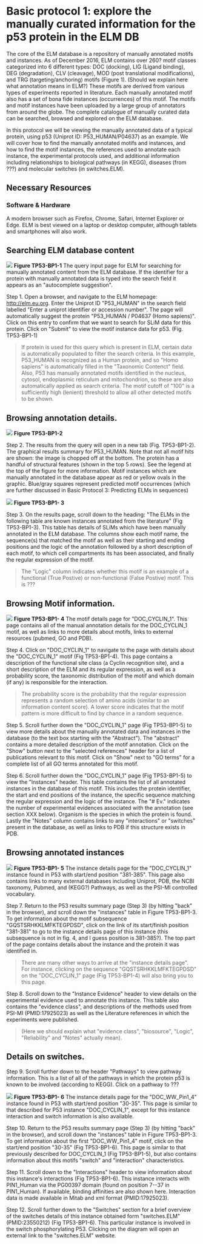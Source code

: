 # Basic protocol 1: explore the manually curated information for the p53 protein in the ELM DB

The core of the ELM database is a repository of manually annotated
motifs and instances. As of December 2016, ELM contains over 260? motif classes
categorized into 6 different types: DOC (docking), LIG (Ligand binding), DEG
(degradation), CLV (cleavage), MOD (post translational modifications), and
TRG (targeting/anchoring) motifs (Figure 1). (Should we explain here what annotation means in ELM?) These motifs are derived from various types
of experiments reported in literature. Each manually annotated motif also has a
set of bona fide instances (occurrences) of this motif. The motifs and motif
instances have been uploaded by a large group of annotators from around the
globe. The complete catalogue of manually curated data can be searched, browsed
and explored on the ELM database.

In this protocol we will be viewing the manually annotated data of a typical
protein, using p53 (Uniprot ID: P53_HUMAN/P04637) as an example. We will cover how to
find the manually annotated motifs and instances, and how to find the motif
instances, the references used to annotate each instance, the experimental
protocols used, and additional information including relationships to biological
pathways (in KEGG), diseases (from ???) and molecular switches (in switches.ELM).

## Necessary Resources

### Software & Hardware

A modern browser such as Firefox, Chrome, Safari, Internet Explorer or Edge.
ELM is best viewed on a laptop or desktop computer, although tablets and
smartphones will also work.

## Searching ELM database content

![](Figures/TP53_basic_protocol_1/input_page_seq.png)
**Figure TP53-BP1-1** The query input page for ELM for searching for manually
annotated content from the ELM database. If the identifier for a protein with
manually annotated data is typed into the search field it appears as an
"autocomplete suggestion".

Step 1. Open a browser, and navigate to the ELM homepage: http://elm.eu.org.
Enter the Uniprot ID "P53_HUMAN" in the search field labelled "Enter a uniprot
identifier or accession number". The page will automatically suggest the
protein "P53_HUMAN / P04637 (Homo sapiens)". Click on this entry to confirm
that we want to search for SLiM data for this protein. Click on "Submit" to
view the motif instance data for p53. (Fig. TP53-BP1-1)

> If protein is used for this query which is present in ELM, certain data is
> automatically populated to filter the search criteria. In this example,
> P53_HUMAN is recognized as a Human protein, and so "Homo sapiens" is
> automatically filled in the "Taxonomic Contenct" field. Also, P53 has manually
> annotated motifs identified in the nucleus, cytosol, endoplasmic reticulum
> and mitochondrion, so these are also automatically applied as search
> criteria. The motif cutoff of "100" is a sufficiently high (lenient) threshold
> to allow all other detected motifs to be shown.

## Browsing annotation details. 

![](Figures/TP53_basic_protocol_1/output_graphic.png)
**Figure TP53-BP1-2**

Step 2. The results from the query will open in a new tab (Fig. TP53-BP1-2).
The graphical results summary for P53_HUMAN. Note that not all motif hits are
shown: the image is chopped off at the bottom. The protein has a handful of
structural features (shown in the top 5 rows). See the legend at the top of the
figure for more information. Motif instances which are manually annotated in
the database appear as red or yellow ovals in the graphic. Blue/gray squares
represent predicted motif occurrences (which are further discussed in Basic
Protocol 3: Predicting ELMs in sequences)


![](Figures/TP53_basic_protocol_1/output_table.png)
**Figure TP53-BP1- 3**

Step 3. On the results page, scroll down to the heading: "The ELMs in the
following table are known instances annotated from the literature" (Fig TP53-BP1-3).
This table has details of SLiMs which have been manually annotated in the ELM
database. The columns show each motif name, the sequence(s) that matched the
motif as well as their starting and ending positions and the logic of the annotation
followed by a short description of each motif, to which cell compartments its
has been associated, and finally the regular expression of the motif.

> The "Logic" column indicates whether this motif is an example of a functional
> (True Postive) or non-functional (False Postive) motif. This is ???

## Browsing Motif information.

![](Figures/TP53_basic_protocol_1/doc_cyclin_page.png)
**Figure TP53-BP1- 4** The motif details page for "DOC_CYCLIN_1". This page
contains all of the manual annotation details for the DOC_CYCLIN_1 motif, as
well as links to more details about motifs, links to external resources
(pubmed, GO and PDB).

Step 4.  Click on "DOC_CYCLIN_1" to navigate to the page with details about the
"DOC_CYCLIN_1" motif (Fig TP53-BP1-4). This page contains a description of the
functional site class (a Cyclin recognition site), and a short description of
the ELM and its regular expression, as well as a probability score, the
taxonomic distribution of the motif and which domain (if any) is responsible
for the interaction.

> The probability score is the probability that the regular expression
> represents a random selection of amino acids (similar to an information
> content score). A lower score indicates that the motif pattern is more 
> difficult to find by chance in a random sequence.

Step 5. Scroll further down the "DOC_CYCLIN_1" page (Fig TP53-BP1-5) to view
more details about the manually annotated data and instances in the database
(to the text box starting with the "Abstract"). The "abstract" contains a more
detailed description of the motif annotation. Click on the "Show" button next
to the "selected references" header for a list of publications relevant to this
motif. Click on "Show" next to "GO terms" for a complete list of all GO terms
annotated for this motif.

Step 6. Scroll further down the "DOC_CYCLIN_1" page (Fig TP53-BP1-5) to view
the "Instances" header. This table contains the list of all annotated
instances in the database of this motif. This includes the protein identifier,
the start and end positions of the instance, the specific sequence matching the
regular expression and the logic of the instance. The "# Ev." indicates the
number of experimental evidences associated with the annotation (see section 
XXX below). Organism is the species in which the protein is found. Lastly the 
"Notes" column contains links to any "interactions" or "switches" present in the
database, as well as links to PDB if this structure exists in PDB.

## Browsing annotated instances

![](Figures/TP53_basic_protocol_1/doc_cyclin_experiments.png)
**Figure TP53-BP1- 5** The instance details page for the "DOC_CYCLIN_1"
instance found in P53 with start/end position "381-385".
This page also contains links to many external databases including Uniprot,
PDB, the NCBI taxonomy, Pubmed, and (KEGG?) Pathways, as well as the PSI-MI controlled vocabulary.

Step 7. Return to the P53 results summary page (Step 3) (by
hitting "back" in the browser), and scroll down the "instances" table in
Figure TP53-BP1-3. To get information about the motif subsequence
"GQSTSRHKKLMFKTEGPDSD", click on the link of its start/finish position
"381-381" to go to the instance details page of this instance (this subsequence is not in fig. 4, and I guess position is 381-385?). The top part of
the page contains details about the instance and the protein it was identified in.

> There are many other ways to arrive at the "instance details page". For
> instance, clicking on the sequence "GQSTSRHKKLMFKTEGPDSD" on the
> "DOC_CYCLIN_1" page (Fig TP53-BP1-4) will also bring you to this page. 

Step 8. Scroll down to the "Instance Evidence" header to view details on the
experimental evidence used to annotate this instance. This table also contains
the "evidence class", and descriptions of the methods used from PSI-MI (PMID:17925023) as
well as the Literature references in which the experiments were published.

> (Here we should explain what "evidence class", "biosource", "Logic",
> "Reliability" and "Notes" actually mean).

## Details on switches.

Step 9. Scroll further down to the header "Pathways" to view pathway
information. This is a list of all of the pathways in which the protein p53 is
known to be involved (according to KEGG). Click on a pathway to ???

![](Figures/TP53_basic_protocol_1/doc_www_pin_details.png)
**Figure TP53-BP1- 6** The instance details page for the "DOC_WW_Pin1_4"
instance found in P53 with start/end position "30-35". This page is similar to
that described for P53 instance "DOC_CYCLIN_1", except for this instance interaction and switch information is also available.

Step 10. Return to the P53 results summary page (Step 3) (by
hitting "back" in the browser), and scroll down the "instances" table in
Figure TP53-BP1-3. To get information about the first "DOC_WW_Pin1_4" motif,
click on the start/end position "30-35" (Fig TP53-BP1-6). This page is similar to that
previously described for DOC_CYCLIN_1 (Fig TP53-BP1-5), but also contains
information about this motifs "switch" and "interaction" characteristics.

Step 11. Scroll down to the "Interactions" header to view information about
this instance's interactions (Fig TP53-BP1-6). This instance interacts with PIN1_Human via the
PG00397 domain (found on position 7--37 in PIN1_Human). If available, binding
affinities are also shown here. Interaction data is made available in Mitab and xml format (PMID:17925023).

Step 12. Scroll further down to the "Switches" section for a brief overview of
the switches details of this instance obtained form "switches.ELM" (PMID:23550212) (Fig TP53-BP1-6). This
particular instance is involved in the switch phosphorylating P53. Clicking
on the diagram will open an external link to the "switches.ELM" website.